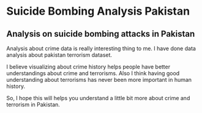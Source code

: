 # Suicide Bombing Analysis Pakistan
## Analysis on suicide bombing attacks in Pakistan 

Analysis about crime data is really interesting thing to me. I have done data analysis about pakistan terrorism dataset.

I believe visualizing about crime history helps people have better understandings about crime and terrorisms.
Also I think having good understanding about terrorisms has never been more important in human history.

So, I hope this will helps you understand a little bit more about crime and terrorism in Pakistan.
